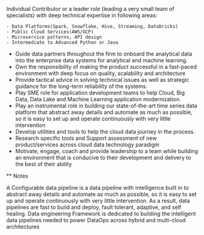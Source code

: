 
Individual Contributor or a leader role (leading a very small team of specialists) with deep technical expertise in following areas:

    - Data Platforms(Spark, Snowflake, Hive, Streaming, Databricks)
    - Public Cloud Services(AWS/GCP)
    - Microservice patterns, API design
    - Intermediate to Advanced Python or Java

* Guide data partners throughout the firm to onboard the analytical data into the enterprise data systems for analytical and machine learning.
* Own the responsibility of making the product successful in a fast-paced environment with deep focus on quality, scalability and architecture
* Provide tactical advice in solving technical issues as well as strategic guidance for the long-term reliability of the systems.
* Play SME role for application development teams to help Cloud, Big Data, Data Lake and Machine Learning application modernization.
* Play an instrumental role in building our state-of-the-art time series data platform that abstract away details and automate as much as possible, so it is easy to set up and operate continuously with very little intervention
* Develop utilities and tools to help the cloud data journey in the process.
* Research specific tools and Support assessment of new product/services across cloud data technology paradigm
* Motivate, engage, coach and provide leadership to a team while building an environment that is conducive to their development and delivery to the best of their ability


** Notes

A Configurable data pipeline is a data pipeline with intelligence built in to abstract away details and automate as much as possible, so it is easy to set up and operate continuously with very little intervention. As a result, data pipelines are fast to build and deploy, fault tolerant, adaptive, and self healing. Data engineering Framework is dedicated to building the intelligent data pipelines needed to power DataOps across hybrid and multi-cloud architectures
